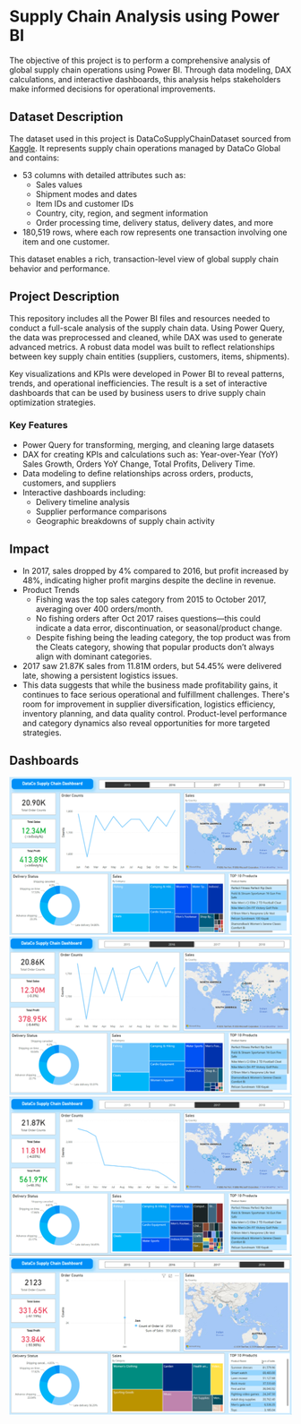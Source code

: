 # Supply Chain Analysis using Power BI

The objective of this project is to perform a comprehensive analysis of global supply chain operations using Power BI. Through data modeling, DAX calculations, and interactive dashboards, this analysis helps stakeholders make informed decisions for operational improvements.

## Dataset Description
The dataset used in this project is DataCoSupplyChainDataset sourced from [Kaggle](https://www.kaggle.com/code/adityabatsexemplary/supply-chain). It represents supply chain operations managed by DataCo Global and contains:

- 53 columns with detailed attributes such as:
    - Sales values
    - Shipment modes and dates
    - Item IDs and customer IDs
    - Country, city, region, and segment information
    - Order processing time, delivery status, delivery dates, and more
- 180,519 rows, where each row represents one transaction involving one item and one customer.

This dataset enables a rich, transaction-level view of global supply chain behavior and performance.

## Project Description
This repository includes all the Power BI files and resources needed to conduct a full-scale analysis of the supply chain data. Using Power Query, the data was preprocessed and cleaned, while DAX was used to generate advanced metrics. A robust data model was built to reflect relationships between key supply chain entities (suppliers, customers, items, shipments).

Key visualizations and KPIs were developed in Power BI to reveal patterns, trends, and operational inefficiencies. The result is a set of interactive dashboards that can be used by business users to drive supply chain optimization strategies.

### Key Features
- Power Query for transforming, merging, and cleaning large datasets
- DAX for creating KPIs and calculations such as: Year-over-Year (YoY) Sales Growth, Orders YoY Change, Total Profits, Delivery Time.
- Data modeling to define relationships across orders, products, customers, and suppliers
- Interactive dashboards including:
    - Delivery timeline analysis
    - Supplier performance comparisons
    - Geographic breakdowns of supply chain activity

## Impact
- In 2017, sales dropped by 4% compared to 2016, but profit increased by 48%, indicating higher profit margins despite the decline in revenue.
- Product Trends
    - Fishing was the top sales category from 2015 to October 2017, averaging over 400 orders/month.
    - No fishing orders after Oct 2017 raises questions—this could indicate a data error, discontinuation, or seasonal/product change.
    - Despite fishing being the leading category, the top product was from the Cleats category, showing that popular products don’t always align with dominant categories.
- 2017 saw 21.87K sales from 11.81M orders, but 54.45% were delivered late, showing a persistent logistics issues.
- This data suggests that while the business made profitability gains, it continues to face serious operational and fulfillment challenges. There's room for improvement in supplier diversification, logistics efficiency, inventory planning, and data quality control. Product-level performance and category dynamics also reveal opportunities for more targeted strategies.


## Dashboards
![dashboard-2015](https://github.com/ab-lin/supply-chain-dashboard-powerbi/blob/main/dashboard-2015.png)
![dashboard-2016](https://github.com/ab-lin/supply-chain-dashboard-powerbi/blob/main/dashboard-2016.png)
![dashboard-2017](https://github.com/ab-lin/supply-chain-dashboard-powerbi/blob/main/dashboard-2017.png)
![dashboard-2018](https://github.com/ab-lin/supply-chain-dashboard-powerbi/blob/main/dashboard-2018.png)
